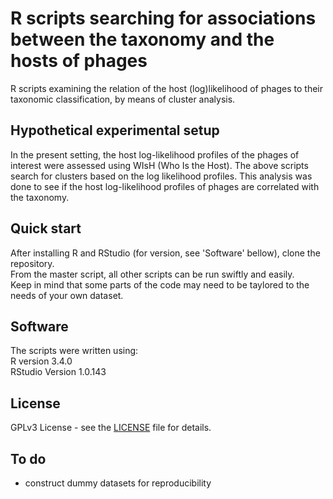 # R scripts searching for associations between the taxonomy and the hosts of phages

R scripts examining the relation of the host (log)likelihood of phages to their taxonomic classification, by means of cluster analysis.

## Hypothetical experimental setup

In the present setting, the host log-likelihood profiles of the phages of interest were assessed using WIsH (Who Is the Host). The above scripts search for clusters based on the log likelihood profiles. This analysis was done to see if the host log-likelihood profiles of phages are correlated with the taxonomy.

## Quick start

After installing R and RStudio (for version, see 'Software' bellow), clone the repository. <br />
From the master script, all other scripts can be run swiftly and easily. <br />
Keep in mind that some parts of the code may need to be taylored to the needs of your own dataset. 

## Software

The scripts were written using: <br />
R version 3.4.0 <br />
RStudio Version 1.0.143

## License

GPLv3 License - see the [LICENSE](https://github.com/eregenyi/phage-taxonomy-wrt-host/blob/master/LICENSE) file for details.

## To do
- construct dummy datasets for reproducibility
